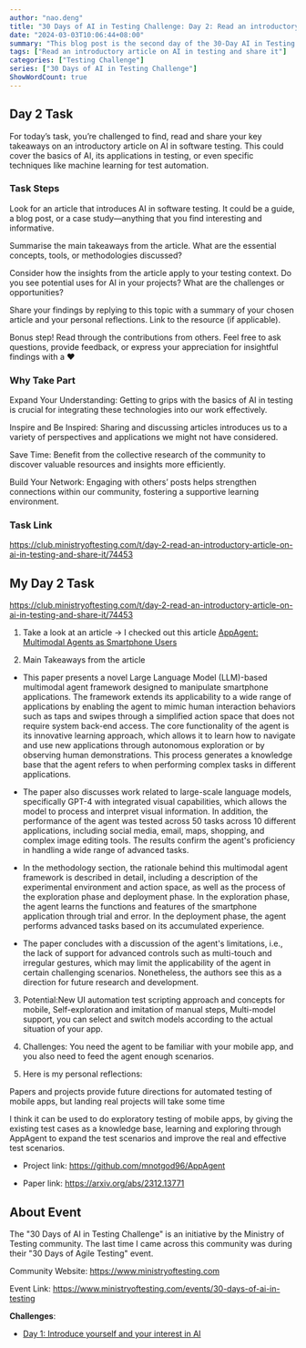 ```yaml
---
author: "nao.deng"
title: "30 Days of AI in Testing Challenge: Day 2: Read an introductory article on AI in testing and share it"
date: "2024-03-03T10:06:44+08:00"
summary: "This blog post is the second day of the 30-Day AI in Testing Challenge and focuses on a session where participants read and share introductory articles related to AI in testing. The post may contain the author's summary and personal opinion of the article read, sharing the potential benefits and challenges of applying AI in testing. Through such sharing, readers are able to better understand the application of AI in testing and prompt other participants to share their insights and promote interactivity of the blog posts. This series promises to provide a platform for testing professionals to gain insights into AI testing."
tags: ["Read an introductory article on AI in testing and share it"]
categories: ["Testing Challenge"]
series: ["30 Days of AI in Testing Challenge"]
ShowWordCount: true
---
```


## Day 2 Task

For today’s task, you’re challenged to find, read and share your key takeaways on an introductory article on AI in software testing. This could cover the basics of AI, its applications in testing, or even specific techniques like machine learning for test automation.

### Task Steps

Look for an article that introduces AI in software testing. It could be a guide, a blog post, or a case study—anything that you find interesting and informative.

Summarise the main takeaways from the article. What are the essential concepts, tools, or methodologies discussed?

Consider how the insights from the article apply to your testing context. Do you see potential uses for AI in your projects? What are the challenges or opportunities?

Share your findings by replying to this topic with a summary of your chosen article and your personal reflections. Link to the resource (if applicable).

Bonus step! Read through the contributions from others. Feel free to ask questions, provide feedback, or express your appreciation for insightful findings with a :heart:

### Why Take Part

Expand Your Understanding: Getting to grips with the basics of AI in testing is crucial for integrating these technologies into our work effectively.

Inspire and Be Inspired: Sharing and discussing articles introduces us to a variety of perspectives and applications we might not have considered.

Save Time: Benefit from the collective research of the community to discover valuable resources and insights more efficiently.

Build Your Network: Engaging with others’ posts helps strengthen connections within our community, fostering a supportive learning environment.

### Task Link

<https://club.ministryoftesting.com/t/day-2-read-an-introductory-article-on-ai-in-testing-and-share-it/74453>

## My Day 2 Task

<https://club.ministryoftesting.com/t/day-2-read-an-introductory-article-on-ai-in-testing-and-share-it/74453>

1. Take a look at an article → I checked out this article [AppAgent: Multimodal Agents as Smartphone Users
](https://arxiv.org/html/2312.13771v2)

2. Main Takeaways from the article

- This paper presents a novel Large Language Model (LLM)-based multimodal agent framework designed to manipulate smartphone applications. The framework extends its applicability to a wide range of applications by enabling the agent to mimic human interaction behaviors such as taps and swipes through a simplified action space that does not require system back-end access. The core functionality of the agent is its innovative learning approach, which allows it to learn how to navigate and use new applications through autonomous exploration or by observing human demonstrations. This process generates a knowledge base that the agent refers to when performing complex tasks in different applications.

- The paper also discusses work related to large-scale language models, specifically GPT-4 with integrated visual capabilities, which allows the model to process and interpret visual information. In addition, the performance of the agent was tested across 50 tasks across 10 different applications, including social media, email, maps, shopping, and complex image editing tools. The results confirm the agent's proficiency in handling a wide range of advanced tasks.

- In the methodology section, the rationale behind this multimodal agent framework is described in detail, including a description of the experimental environment and action space, as well as the process of the exploration phase and deployment phase. In the exploration phase, the agent learns the functions and features of the smartphone application through trial and error. In the deployment phase, the agent performs advanced tasks based on its accumulated experience.

- The paper concludes with a discussion of the agent's limitations, i.e., the lack of support for advanced controls such as multi-touch and irregular gestures, which may limit the applicability of the agent in certain challenging scenarios. Nonetheless, the authors see this as a direction for future research and development.

3. Potential:New UI automation test scripting approach and concepts for mobile, Self-exploration and imitation of manual steps, Multi-model support, you can select and switch models according to the actual situation of your app.

4. Challenges: You need the agent to be familiar with your mobile app, and you also need to feed the agent enough scenarios.

5. Here is my personal reflections:

Papers and projects provide future directions for automated testing of mobile apps, but landing real projects will take some time

I think it can be used to do exploratory testing of mobile apps, by giving the existing test cases as a knowledge base, learning and exploring through AppAgent to expand the test scenarios and improve the real and effective test scenarios.

- Project link: <https://github.com/mnotgod96/AppAgent>

- Paper link: <https://arxiv.org/abs/2312.13771>

## About Event

The "30 Days of AI in Testing Challenge" is an initiative by the Ministry of Testing community. The last time I came across this community was during their "30 Days of Agile Testing" event.

Community Website: <https://www.ministryoftesting.com>

Event Link: <https://www.ministryoftesting.com/events/30-days-of-ai-in-testing>

**Challenges**:

- [Day 1: Introduce yourself and your interest in AI](https://naodeng.com.cn/posts/event/30-days-of-ai-in-testing-day-1-introduce-yourself-and-your-interest-in-ai/)
